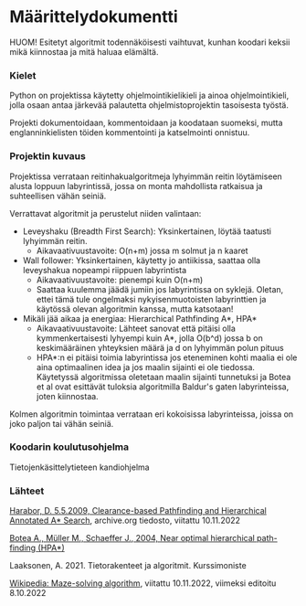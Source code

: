 # Määrittelydokumentti
HUOM! Esitetyt algoritmit todennäköisesti vaihtuvat, kunhan koodari keksii mikä kiinnostaa ja mitä haluaa elämältä.

### Kielet
Python on projektissa käytetty ohjelmointikielikieli ja ainoa ohjelmointikieli, jolla osaan antaa järkevää palautetta ohjelmistoprojektin tasoisesta työstä.

Projekti dokumentoidaan, kommentoidaan ja koodataan suomeksi, mutta englanninkielisten töiden kommentointi ja katselmointi onnistuu.

### Projektin kuvaus
Projektissa verrataan reitinhakualgoritmeja lyhyimmän reitin löytämiseen alusta loppuun labyrintissä, jossa on monta mahdollista ratkaisua ja suhteellisen vähän seiniä.

Verrattavat algoritmit ja perustelut niiden valintaan:
- Leveyshaku (Breadth First Search): Yksinkertainen, löytää taatusti lyhyimmän reitin.
    - Aikavaativuustavoite: O(n+m) jossa m solmut ja n kaaret
- Wall follower: Yksinkertainen, käytetty jo antiikissa, saattaa olla leveyshakua nopeampi riippuen labyrintista
    - Aikavaativuustavoite: pienempi kuin O(n+m)
    - Saattaa kuulemma jäädä jumiin jos labyrintissa on syklejä. Oletan, ettei tämä tule ongelmaksi nykyisenmuotoisten labyrinttien ja käytössä olevan algoritmin kanssa, mutta katsotaan!
- Mikäli jää aikaa ja energiaa: Hierarchical Pathfinding A*, HPA*
    - Aikavaativuustavoite: Lähteet sanovat että pitäisi olla kymmenkertaisesti lyhyempi kuin A*, jolla O(b^d) jossa b on keskimääräinen yhteyksien määrä ja d on lyhyimmän polun pituus
    - HPA*:n ei pitäisi toimia labyrintissa jos eteneminen kohti maalia ei ole aina optimaalinen idea ja jos maalin sijainti ei ole tiedossa. Käytetyssä algoritmissa oletetaan maalin sijainti tunnetuksi ja Botea et al ovat esittävät tuloksia algoritmilla Baldur's gaten labyrinteissa, joten kiinnostaa.

Kolmen algoritmin toimintaa verrataan eri kokoisissa labyrinteissa, joissa on joko paljon tai vähän seiniä.

### Koodarin koulutusohjelma
Tietojenkäsittelytieteen kandiohjelma

### Lähteet
[Harabor, D. 5.5.2009, Clearance-based Pathfinding and Hierarchical Annotated A* Search](https://web.archive.org/web/20190411040123/http://aigamedev.com/open/article/clearance-based-pathfinding/), archive.org tiedosto, viitattu 10.11.2022

[Botea A., Müller M., Schaeffer J., 2004, Near optimal hierarchical path-finding (HPA*)](https://www.researchgate.net/publication/228785110_Near_optimal_hierarchical_path-finding_HPA)

Laaksonen, A. 2021. Tietorakenteet ja algoritmit. Kurssimoniste

[Wikipedia: Maze-solving algorithm](https://en.wikipedia.org/wiki/Maze-solving_algorithm), viitattu 10.11.2022, viimeksi editoitu 8.10.2022